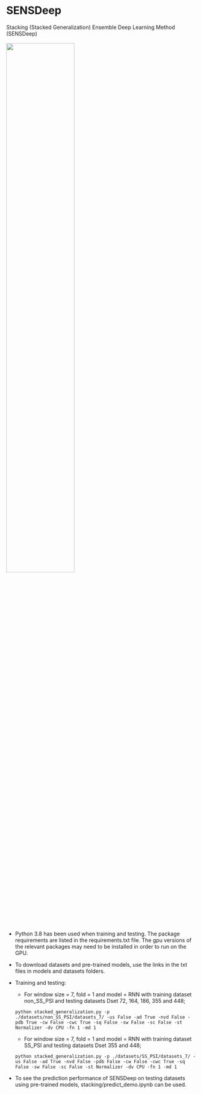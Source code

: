 # SENSDeep
 Stacking (Stacked Generalization) Ensemble Deep Learning Method (SENSDeep) <br />
 <br />
 <img src="https://user-images.githubusercontent.com/26387255/189489623-d10a2c44-4966-4303-bc94-2998ecdbe226.png" width=60% height=60%>
- Python 3.8 has been used when training and testing. The package requirements are listed in the requirements.txt file. The gpu versions of the relevant packages may need to be installed in order to run on the GPU.
- To download datasets and pre-trained models, use the links in the txt files in models and datasets folders. <br />
- Training and testing:
  - For window size = 7, fold = 1 and model = RNN with training dataset non_SS_PSI and testing datasets Dset 72, 164, 186, 355 and 448; <br />

  ```
  python stacked_generalization.py -p ./datasets/non_SS_PSI/datasets_7/ -us False -ad True -nvd False -pdb True -cw False -cwc True -sq False -sw False -sc False -st Normalizer -dv CPU -fn 1 -md 1
  ```

  - For window size = 7, fold = 1 and model = RNN with training dataset SS_PSI and testing datasets Dset 355 and 448; <br />

  ```
  python stacked_generalization.py -p ./datasets/SS_PSI/datasets_7/ -us False -ad True -nvd False -pdb False -cw False -cwc True -sq False -sw False -sc False -st Normalizer -dv CPU -fn 1 -md 1
  ```


- To see the prediction performance of SENSDeep on testing datasets using pre-trained models, stacking/predict_demo.ipynb can be used. <br />
